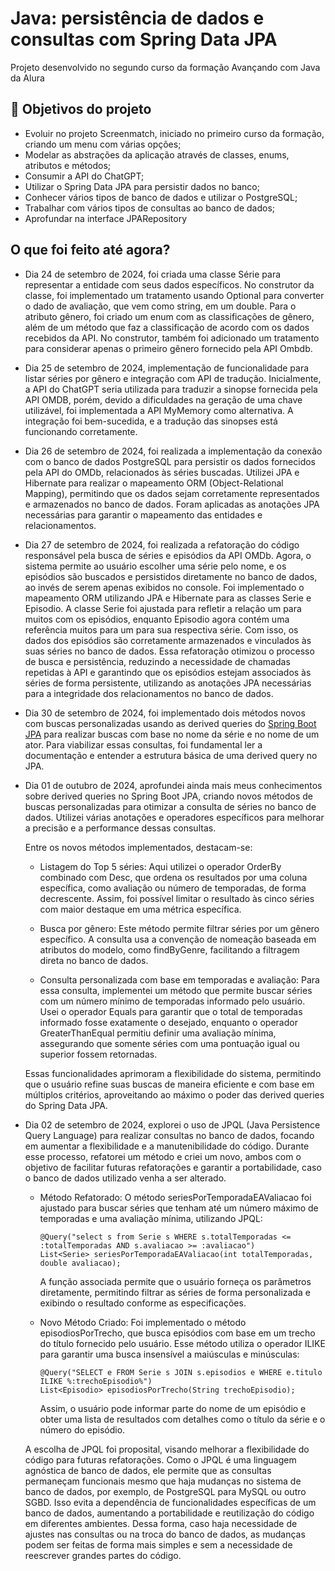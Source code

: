 # Java: persistência de dados e consultas com Spring Data JPA

Projeto desenvolvido no segundo curso da formação Avançando com Java da Alura


## 🔨 Objetivos do projeto

- Evoluir no projeto Screenmatch, iniciado no primeiro curso da formação, criando um menu com várias opções;
- Modelar as abstrações da aplicação através de classes, enums, atributos e métodos;
- Consumir a API do ChatGPT;
- Utilizar o Spring Data JPA para persistir dados no banco;
- Conhecer vários tipos de banco de dados e utilizar o PostgreSQL;
- Trabalhar com vários tipos de consultas ao banco de dados;
- Aprofundar na interface JPARepository

## O que foi feito até agora?
- Dia 24 de setembro de 2024,
foi criada uma classe Série para representar a entidade com seus dados específicos. No construtor da classe, foi implementado   um tratamento usando Optional para converter o dado de avaliação, que vem como string, em um double. Para o atributo gênero,    foi criado um enum com as classificações de gênero, além de um método que faz a classificação de acordo com os dados     recebidos da API. No construtor, também foi adicionado um tratamento para considerar apenas o primeiro gênero fornecido pela API Ombdb.

- Dia 25 de setembro de 2024, implementação de funcionalidade para listar séries por gênero e integração com API de tradução. Inicialmente, a API do ChatGPT seria utilizada para traduzir a sinopse fornecida pela API OMDB, porém, devido a dificuldades na geração de uma chave utilizável, foi implementada a API MyMemory como alternativa. A integração foi bem-sucedida, e a tradução das sinopses está funcionando corretamente.
  
- Dia 26 de setembro de 2024, foi realizada a implementação da conexão com o banco de dados PostgreSQL para persistir os dados fornecidos pela API do OMDb, relacionados às séries buscadas. Utilizei JPA e Hibernate para realizar o mapeamento ORM (Object-Relational Mapping), permitindo que os dados sejam corretamente representados e armazenados no banco de dados. Foram aplicadas as anotações JPA necessárias para garantir o mapeamento das entidades e relacionamentos.
  
- Dia 27 de setembro de 2024, foi realizada a refatoração do código responsável pela busca de séries e episódios da API OMDb. Agora, o sistema permite ao usuário escolher uma série pelo nome, e os episódios são buscados e persistidos diretamente no banco de dados, ao     invés de serem apenas exibidos no console.
  Foi implementado o mapeamento ORM utilizando JPA e Hibernate para as classes Serie e Episodio. A classe Serie foi ajustada para refletir a relação um para muitos com os episódios, enquanto Episodio agora contém uma referência muitos para um para sua respectiva série.     Com isso, os dados dos episódios são corretamente armazenados e vinculados às suas séries no banco de dados.
  Essa refatoração otimizou o processo de busca e persistência, reduzindo a necessidade de chamadas repetidas à API e garantindo que os episódios estejam associados às séries de forma persistente, utilizando as anotações JPA necessárias para a integridade dos relacionamentos no banco de dados.

- Dia 30 de setembro de 2024, foi implementado dois métodos novos com buscas personalizadas usando as derived queries do [Spring Boot JPA](https://docs.spring.io/spring-data/jpa/reference/jpa/query-methods.html) para realizar buscas com base no nome da série e no nome de um ator. Para viabilizar essas consultas, foi fundamental ler a documentação e entender a estrutura básica de uma derived query no JPA.
  
- Dia 01 de outubro de 2024, aprofundei ainda mais meus conhecimentos sobre derived queries no Spring Boot JPA, criando novos métodos de buscas personalizadas para otimizar a consulta de séries no banco de dados. Utilizei várias anotações e operadores específicos para melhorar a precisão e a performance dessas consultas.

  Entre os novos métodos implementados, destacam-se:

  - Listagem do Top 5 séries: Aqui utilizei o operador OrderBy combinado com Desc, que ordena os resultados por uma coluna específica, como avaliação ou número de temporadas, de forma decrescente. Assim, foi possível limitar o resultado às cinco séries com maior destaque em uma métrica específica.

  - Busca por gênero: Este método permite filtrar séries por um gênero específico. A consulta usa a convenção de nomeação baseada em atributos do modelo, como findByGenre, facilitando a filtragem direta no banco de dados.

  - Consulta personalizada com base em temporadas e avaliação: Para essa consulta, implementei um método que permite buscar séries com um número mínimo de temporadas informado pelo usuário. Usei o operador Equals para garantir que o total de temporadas informado fosse exatamente o desejado, enquanto o operador GreaterThanEqual permitiu definir uma avaliação mínima, assegurando que somente séries com uma pontuação igual ou superior fossem retornadas.
    
  Essas funcionalidades aprimoram a flexibilidade do sistema, permitindo que o usuário refine suas buscas de maneira eficiente e com base em múltiplos critérios, aproveitando ao máximo o poder das derived queries do Spring Data JPA.

- Dia 02 de setembro de 2024, explorei o uso de JPQL (Java Persistence Query Language) para realizar consultas no banco de dados, focando em aumentar a flexibilidade e a manutenibilidade do código. Durante esse processo, refatorei um método e criei um novo, ambos com o objetivo de facilitar futuras refatorações e garantir a portabilidade, caso o banco de dados utilizado venha a ser alterado.
  - Método Refatorado: O método seriesPorTemporadaEAValiacao foi ajustado para buscar séries que tenham até um número máximo de temporadas e uma avaliação mínima, utilizando JPQL:
    ~~~~
    @Query("select s from Serie s WHERE s.totalTemporadas <= :totalTemporadas AND s.avaliacao >= :avaliacao")
    List<Serie> seriesPorTemporadaEAValiacao(int totalTemporadas, double avaliacao);
    ~~~~
    A função associada permite que o usuário forneça os parâmetros diretamente, permitindo filtrar as séries de forma personalizada e exibindo o resultado conforme as especificações.
    
  - Novo Método Criado: Foi implementado o método episodiosPorTrecho, que busca episódios com base em um trecho do título fornecido pelo usuário. Esse método utiliza o operador ILIKE para garantir uma busca insensível a maiúsculas e minúsculas:
    ~~~~
    @Query("SELECT e FROM Serie s JOIN s.episodios e WHERE e.titulo ILIKE %:trechoEpisodio%")
    List<Episodio> episodiosPorTrecho(String trechoEpisodio);
    ~~~~
    Assim, o usuário pode informar parte do nome de um episódio e obter uma lista de resultados com detalhes como o título da série e o número do episódio.

  A escolha de JPQL foi proposital, visando melhorar a flexibilidade do código para futuras refatorações. Como o JPQL é uma linguagem agnóstica de banco de dados, ele permite que as consultas permaneçam funcionais mesmo que haja mudanças no sistema de banco de dados,     por exemplo, de PostgreSQL para MySQL ou outro SGBD. Isso evita a dependência de funcionalidades específicas de um banco de dados, aumentando a portabilidade e reutilização do código em diferentes ambientes. Dessa forma, caso haja necessidade de ajustes nas consultas    ou na troca do banco de dados, as mudanças podem ser feitas de forma mais simples e sem a necessidade de reescrever grandes partes do código.



